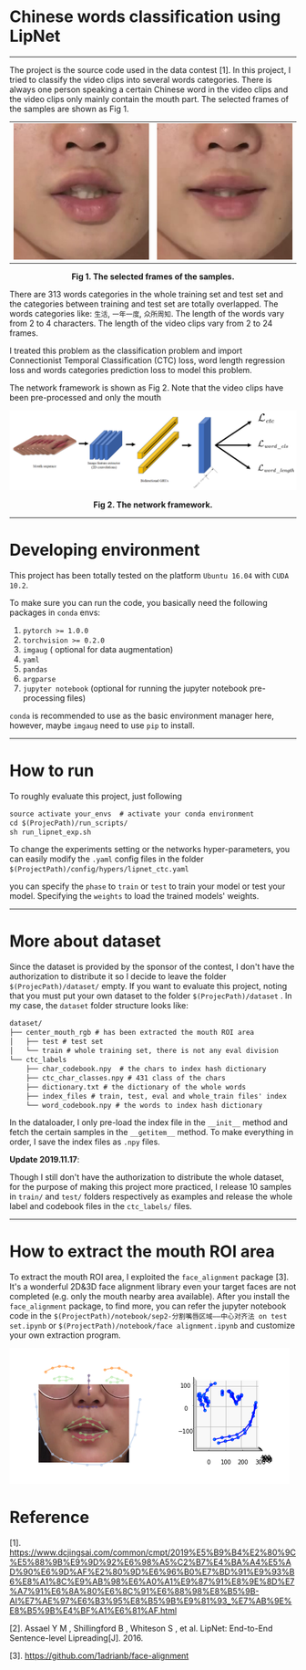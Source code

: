 # Chinese words classification using LipNet

----

The project is the source code used in the data contest [1]. In this project, I tried to classify the video clips into several words categories. There is always one person speaking a certain Chinese word in the video clips and the video clips only mainly contain the mouth part. The selected frames of the samples are shown as Fig 1.

<table boarder='2px'>
    <tr>
        <td>
            <img src='./imgs/img1.png'/>
        </td>
        <td>
            <img src='./imgs/img2.png'/>
        </td>
    </tr>
</table>

<div align='center'>
    <b>
        Fig 1. The selected frames of the samples.
    </b>
</div>

There are 313 words categories in the whole training set and test set and the categories between training and test set are totally overlapped. The words categories like:  `生活`, `一年一度`, `众所周知`. The length of the words vary from 2 to 4 characters. The length of the video clips vary from 2 to 24 frames.

I treated this problem as the classification problem and import  Connectionist Temporal Classification (CTC) loss, word length regression loss and words categories prediction loss to model this problem. 

The network framework is shown as Fig 2. Note that the video clips have been pre-processed  and only the mouth 

![framework][framework]

<div align='center'>
    <b>
        Fig 2. The network framework.
    </b>
</div>



----

# Developing environment

This project has been totally tested on the platform `Ubuntu 16.04` with `CUDA 10.2`.

To make sure you can run the code, you basically need the following packages in `conda` envs:

1. `pytorch >= 1.0.0`
2. `torchvision >= 0.2.0`
3. `imgaug` ( optional for data augmentation)
4. `yaml`
5. `pandas`
6. `argparse` 
7. `jupyter notebook` (optional for running the jupyter notebook pre-processing files)

`conda` is recommended to use as the basic environment manager here, however, maybe `imgaug` need to use `pip` to install.

-----

# How to run

To roughly evaluate this project, just following 

```shell
source activate your_envs  # activate your conda environment
cd $(ProjecPath)/run_scripts/
sh run_lipnet_exp.sh
```

To change the experiments setting or the networks hyper-parameters, you can easily modify the `.yaml` config files in the folder `$(ProjectPath)/config/hypers/lipnet_ctc.yaml`

you can specify the `phase` to `train` or `test` to train your model or test your model. Specifying the `weights` to load the trained models' weights.



-----

# More about dataset

Since the dataset is provided by the sponsor of the contest, I don't have the authorization to distribute it so I decide to leave the folder `$(ProjecPath)/dataset/` empty. If you want to evaluate this project, noting that you must put your own dataset to the folder `$(ProjecPath)/dataset` . In my case, the `dataset` folder structure looks like:

```shell
dataset/
├── center_mouth_rgb # has been extracted the mouth ROI area
│   ├── test # test set
│   └── train # whole training set, there is not any eval division
└── ctc_labels
    ├── char_codebook.npy  # the chars to index hash dictionary
    ├── ctc_char_classes.npy # 431 class of the chars
    ├── dictionary.txt # the dictionary of the whole words
    ├── index_files # train, test, eval and whole_train files' index
    └── word_codebook.npy # the words to index hash dictionary
```

In the dataloader, I only pre-load the index file in the `__init__` method and fetch the certain samples in the `__getitem__` method. To make everything in order, I save the index files as `.npy` files.

**Update 2019.11.17**:

Though I still don't have the authorization to distribute the whole dataset, for the purpose of making this project more practiced, I release 10 samples in `train/` and `test/` folders respectively as examples and release the whole label and codebook files in the `ctc_labels/` files.



-----



# How to extract the mouth ROI area

To extract the mouth ROI area, I exploited the `face_alignment` package [3]. It's a wonderful 2D&3D face alignment library even your target faces are not completed (e.g. only the mouth nearby area available). After you install the `face_alignment` package, to find more,  you can refer the jupyter notebook code in the `$(ProjectPath)/notebook/sep2-分割嘴唇区域——中心对齐法 on test set.ipynb` or  `$(ProjectPath)/notebook/face alignment.ipynb` and customize your own extraction program.

![2d3d][2d3d]



# Reference

[1]. https://www.dcjingsai.com/common/cmpt/2019%E5%B9%B4%E2%80%9C%E5%88%9B%E9%9D%92%E6%98%A5%C2%B7%E4%BA%A4%E5%AD%90%E6%9D%AF%E2%80%9D%E6%96%B0%E7%BD%91%E9%93%B6%E8%A1%8C%E9%AB%98%E6%A0%A1%E9%87%91%E8%9E%8D%E7%A7%91%E6%8A%80%E6%8C%91%E6%88%98%E8%B5%9B-AI%E7%AE%97%E6%B3%95%E8%B5%9B%E9%81%93_%E7%AB%9E%E8%B5%9B%E4%BF%A1%E6%81%AF.html

[2].  Assael Y M , Shillingford B , Whiteson S , et al. LipNet: End-to-End Sentence-level Lipreading[J]. 2016. 

[3].  https://github.com/1adrianb/face-alignment 



[framework]: ./imgs/framework.png
[2d3d]: ./imgs/2d3d.png

